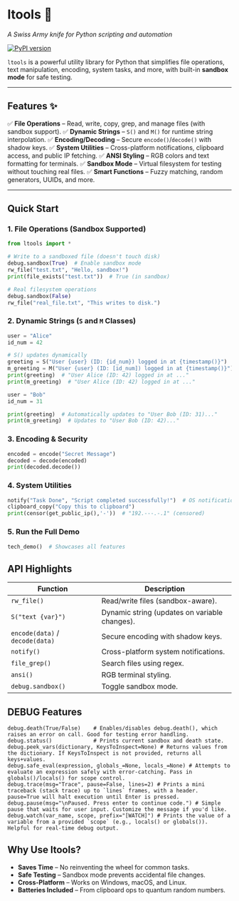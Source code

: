 # **ltools** 🔧
*A Swiss Army knife for Python scripting and automation*

[![PyPI version](https://badge.fury.io/py/LumiToolsLib.svg)](https://pypi.org/project/LumiToolsLib/)

`ltools` is a powerful utility library for Python that simplifies file operations, text manipulation, encoding, system tasks, and more, with built-in **sandbox mode** for safe testing.

---

## **Features** ✨
✅ **File Operations** – Read, write, copy, grep, and manage files (with sandbox support).
✅ **Dynamic Strings** – `S()` and `M()` for runtime string interpolation.
✅ **Encoding/Decoding** – Secure `encode()`/`decode()` with shadow keys.
✅ **System Utilities** – Cross-platform notifications, clipboard access, and public IP fetching.
✅ **ANSI Styling** – RGB colors and text formatting for terminals.
✅ **Sandbox Mode** – Virtual filesystem for testing without touching real files.
✅ **Smart Functions** – Fuzzy matching, random generators, UUIDs, and more.

---

## **Quick Start**

### **1. File Operations (Sandbox Supported)**
```python
from ltools import *

# Write to a sandboxed file (doesn't touch disk)
debug.sandbox(True)  # Enable sandbox mode
rw_file("test.txt", "Hello, sandbox!")
print(file_exists("test.txt"))  # True (in sandbox)

# Real filesystem operations
debug.sandbox(False)
rw_file("real_file.txt", "This writes to disk.")
```

### **2. Dynamic Strings (`S` and `M` Classes)**
```python
user = "Alice"
id_num = 42

# S() updates dynamically
greeting = S("User {user} (ID: {id_num}) logged in at {timestamp()}")
m_greeting = M("User {user} (ID: [id_num]) logged in at {timestamp()}")
print(greeting)  # "User Alice (ID: 42) logged in at ..."
print(m_greeting)  # "User Alice (ID: 42) logged in at ..."

user = "Bob"
id_num = 31

print(greeting)  # Automatically updates to "User Bob (ID: 31)..."
print(m_greeting)  # Updates to "User Bob (ID: 42)..."
```

### **3. Encoding & Security**
```python
encoded = encode("Secret Message")
decoded = decode(encoded)
print(decoded.decode())
```

### **4. System Utilities**
```python
notify("Task Done", "Script completed successfully!")  # OS notification
clipboard_copy("Copy this to clipboard")
print(censor(get_public_ip(),'-'))  # "192.---.-.1" (censored)
```

### **5. Run the Full Demo**
```python
tech_demo()  # Showcases all features
```

## **API Highlights**

| Function | Description |
|----------|-------------|
| `rw_file()` | Read/write files (sandbox-aware). |
| `S("text {var}")` | Dynamic string (updates on variable changes). |
| `encode(data)` / `decode(data)` | Secure encoding with shadow keys. |
| `notify()` | Cross-platform system notifications. |
| `file_grep()` | Search files using regex. |
| `ansi()` | RGB terminal styling. |
| `debug.sandbox()` | Toggle sandbox mode. |

## **DEBUG Features**
```debug.sandbox(True/False)  # Sets if you want to use sandbox or not.
debug.death(True/False)    # Enables/disables debug.death(), which raises an error on call. Good for testing error handling.
debug.status()             # Prints current sandbox and death state.
debug.peek_vars(dictionary, KeysToInspect=None) # Returns values from the dictionary. If KeysToInspect is not provided, returns all keys+values.
debug.safe_eval(expression, globals_=None, locals_=None) # Attempts to evaluate an expression safely with error-catching. Pass in globals()/locals() for scope control.
debug.trace(msg="Trace", pause=False, lines=2) # Prints a mini traceback (stack trace) up to `lines` frames, with a header. pause=True will halt execution until Enter is pressed.
debug.pause(msg="\nPaused. Press enter to continue code.") # Simple pause that waits for user input. Customize the message if you'd like.
debug.watch(var_name, scope, prefix="[WATCH]") # Prints the value of a variable from a provided `scope` (e.g., locals() or globals()). Helpful for real-time debug output.
```

## **Why Use ltools?**
- **Saves Time** – No reinventing the wheel for common tasks.
- **Safe Testing** – Sandbox mode prevents accidental file changes.
- **Cross-Platform** – Works on Windows, macOS, and Linux.
- **Batteries Included** – From clipboard ops to quantum random numbers.
